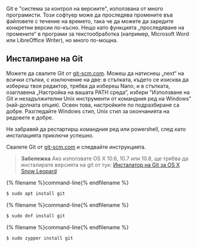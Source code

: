 Git е "система за контрол на версиите", използвана от много програмисти. Този софтуер може да проследява промените във файловете с течение на времето, така че да можете да заредите конкретни версии по-късно. Нещо като функцията „проследяване на промените“ в програми за текстообработка (например, Microsoft Word или LibreOffice Writer), но много по-мощна.

## Инсталиране на Git

<!--sec data-title="Installing Git: Windows" data-id="git_install_windows"
data-collapse=true ces-->

Можете да свалите Git от [git-scm.com](https://git-scm.com/). Можеш да натиснеш „next“ на всички стъпки, с изключение на две: в стъпката, където се изисква да избереш твоя редактор, трябва да избереш Nano, и в стъпката, озаглавена „Настройка на вашата PATH среда“, избери "Използване на Git и незадължителни Unix инструменти от командния ред на Windows" (най-долната опция). Освен това, настройките по подразбиране са добре. Разгледайте Windows стил, Unix стил за окончанията на редовете е добре.

Не забравяй да рестартирш командния ред или powershell, след като инсталацията приключи успешно.<!--endsec-->

<!--sec data-title="Installing Git: OS X" data-id="git_install_OSX"
data-collapse=true ces-->

Свалете Git от [git-scm.com](https://git-scm.com/) и следвайте инструкцията.

> **Забележка** Ако използвате OS X 10.6, 10.7 или 10.8, ще трябва да инсталирате версията на git от тук: [Инсталатор на Git за OS X Snow Leopard](https://sourceforge.net/projects/git-osx-installer/files/git-2.3.5-intel-universal-snow-leopard.dmg/download)

<!--endsec-->

<!--sec data-title="Installing Git: Debian or Ubuntu" data-id="git_install_debian_ubuntu"
data-collapse=true ces-->

{% filename %}command-line{% endfilename %}

```bash
$ sudo apt install git
```

<!--endsec-->

<!--sec data-title="Installing Git: Fedora" data-id="git_install_fedora"
data-collapse=true ces-->

{% filename %}command-line{% endfilename %}

```bash
$ sudo dnf install git
```

<!--endsec-->

<!--sec data-title="Installing Git: openSUSE" data-id="git_install_openSUSE"
data-collapse=true ces-->

{% filename %}command-line{% endfilename %}

```bash
$ sudo zypper install git
```

<!--endsec-->